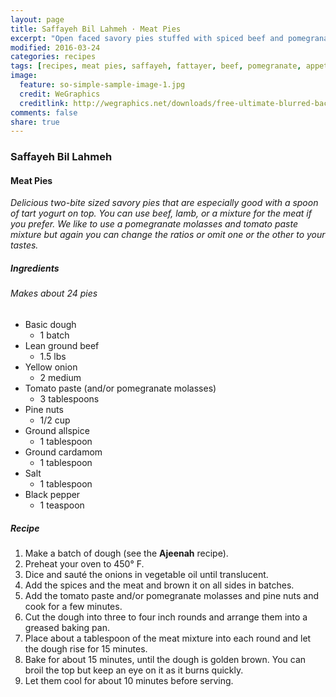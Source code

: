 ```yaml
---
layout: page
title: Saffayeh Bil Lahmeh · Meat Pies
excerpt: "Open faced savory pies stuffed with spiced beef and pomegranate marinade."
modified: 2016-03-24
categories: recipes
tags: [recipes, meat pies, saffayeh, fattayer, beef, pomegranate, appetizers]
image:
  feature: so-simple-sample-image-1.jpg
  credit: WeGraphics
  creditlink: http://wegraphics.net/downloads/free-ultimate-blurred-background-pack/
comments: false
share: true
---
```

### Saffayeh Bil Lahmeh
#### Meat Pies

*Delicious two-bite sized savory pies that are especially good with a spoon of tart yogurt on top. You can use beef, lamb, or a mixture for the meat if you prefer. We like to use a pomegranate molasses and tomato paste mixture but again you can change the ratios or omit one or the other to your tastes.*

##### Ingredients
###### Makes about 24 pies

* Basic dough
  - 1 batch
* Lean ground beef
  - 1.5 lbs
* Yellow onion
  - 2 medium
* Tomato paste (and/or pomegranate molasses)
  - 3 tablespoons
* Pine nuts
  - 1/2 cup
* Ground allspice
  - 1 tablespoon
* Ground cardamom
  - 1 tablespoon
* Salt
  - 1 tablespoon
* Black pepper
  - 1 teaspoon

##### Recipe
1. Make a batch of dough (see the **Ajeenah** recipe).
2. Preheat your oven to 450° F.
3. Dice and sauté the onions in vegetable oil until translucent.
4. Add the spices and the meat and brown it on all sides in batches.
5. Add the tomato paste and/or pomegranate molasses and pine nuts and cook for a few minutes.
6. Cut the dough into three to four inch rounds and arrange them into a greased baking pan.
7. Place about a tablespoon of the meat mixture into each round and let the dough rise for 15 minutes.
8. Bake for about 15 minutes, until the dough is golden brown. You can broil the top but keep an eye on it as it burns quickly.
9. Let them cool for about 10 minutes before serving.
